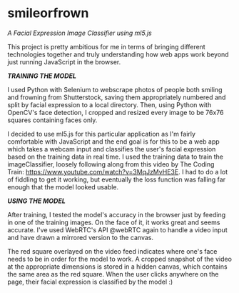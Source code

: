 # smileorfrown
<em>A Facial Expression Image Classifier using ml5.js</em>

This project is pretty ambitious for me in terms of bringing different technologies together and truly understanding how web apps work beyond just running JavaScript in the browser. 

<strong><em>TRAINING THE MODEL</em></strong>

I used Python with Selenium to webscrape photos of people both smiling and frowning from Shutterstock, saving them appropriately numbered and split by facial expression to a local directory. Then, using Python with OpenCV's face detection, I cropped and resized every image to be 76x76 squares containing faces only.

I decided to use ml5.js for this particular application as I'm fairly comfortable with JavaScript and the end goal is for this to be a web app which takes a webcam input and classifies the user's facial expression based on the training data in real time. I used the training data to train the imageClassifier, loosely following along from this video by The Coding Train: https://www.youtube.com/watch?v=3MqJzMvHE3E. I had to do a lot of fiddling to get it working, but eventually the loss function was falling far enough that the model looked usable.

<strong><em>USING THE MODEL</em></strong>

After training, I tested the model's accuracy in the browser just by feeding in one of the training images. On the face of it, it works great and seems accurate. I've used WebRTC's API @webRTC again to handle a video input and have drawn a mirrored version to the canvas. 

The red square overlayed on the video feed indicates where one's face needs to be in order for the model to work. A cropped snapshot of the video at the appropriate dimensions is stored in a hidden canvas, which contains the same area as the red square. When the user clicks anywhere on the page, their facial expression is classified by the model :)
